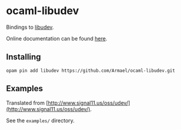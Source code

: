 # ocaml-libudev

Bindings to [libudev](http://0pointer.de/public/systemd-man/libudev.html).

Online documentation can be found
[here](http://armael.github.io/ocaml-libudev/dev/Libudev.html).

## Installing

```
opam pin add libudev https://github.com/Armael/ocaml-libudev.git
```

## Examples

Translated from
[http://www.signal11.us/oss/udev/](http://www.signal11.us/oss/udev/).

See the `examples/` directory.

